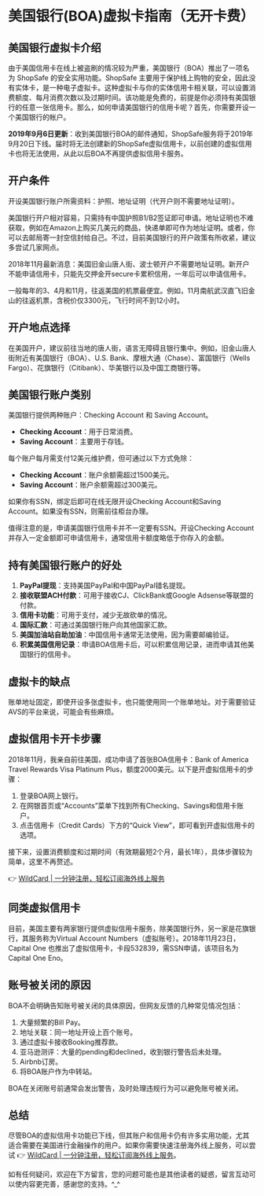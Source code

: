 # 美国银行(BOA)虚拟卡指南（无开卡费）

## 美国银行虚拟卡介绍

由于美国信用卡在线上被盗刷的情况较为严重，美国银行（BOA）推出了一项名为 ShopSafe 的安全实用功能。ShopSafe 主要用于保护线上购物的安全，因此没有实体卡，是一种电子虚拟卡。这种虚拟卡与你的实体信用卡相关联，可以设置消费额度、每月消费次数以及过期时间。该功能是免费的，前提是你必须持有美国银行的任意一张信用卡。那么，如何申请美国银行的信用卡呢？首先，你需要开设一个美国银行的帐户。

**2019年9月6日更新**：收到美国银行BOA的邮件通知，ShopSafe服务将于2019年9月20日下线。届时将无法创建新的ShopSafe虚拟信用卡，以前创建的虚拟信用卡也将无法使用，从此以后BOA不再提供虚拟信用卡服务。

## 开户条件

开设美国银行账户所需资料：护照、地址证明（代开户则不需要地址证明）。

美国银行开户相对容易，只需持有中国护照B1/B2签证即可申请。地址证明也不难获取，例如在Amazon上购买几美元的商品，快递单即可作为地址证明。或者，你可以去邮局寄一封空信封给自己。不过，目前美国银行的开户政策有所收紧，建议多尝试几家网点。

2018年11月最新消息：美国旧金山唐人街、波士顿开户不需要地址证明。新开户不能申请信用卡，只能先交押金开secure卡累积信用，一年后可以申请信用卡。

一般每年的3、4月和11月，往返美国的机票最便宜。例如，11月南航武汉直飞旧金山的往返机票，含税价仅3300元，飞行时间不到12小时。

## 开户地点选择

在美国开户，建议前往当地的唐人街，语言无障碍且银行集中。例如，旧金山唐人街附近有美国银行（BOA）、U.S. Bank、摩根大通（Chase）、富国银行（Wells Fargo）、花旗银行（Citibank）、华美银行以及中国工商银行等。

## 美国银行账户类别

美国银行提供两种账户：Checking Account 和 Saving Account。

- **Checking Account**：用于日常消费。
- **Saving Account**：主要用于存钱。

每个账户每月需支付12美元维护费，但可通过以下方式免除：
- **Checking Account**：账户余额需超过1500美元。
- **Saving Account**：账户余额需超过300美元。

如果你有SSN，绑定后即可在线无限开设Checking Account和Saving Account。如果没有SSN，则需前往柜台办理。

值得注意的是，申请美国银行信用卡并不一定要有SSN。开设Checking Account并存入一定金额即可申请信用卡，通常信用卡额度略低于你存入的金额。

## 持有美国银行账户的好处

1. **PayPal提现**：支持美国PayPal和中国PayPal错名提现。
2. **接收联盟ACH付款**：可用于接收CJ、ClickBank或Google Adsense等联盟的付款。
3. **信用卡功能**：可用于支付，减少无故砍单的情况。
4. **国际汇款**：可通过美国银行账户向其他国家汇款。
5. **美国加油站自助加油**：中国信用卡通常无法使用，因为需要邮编验证。
6. **积累美国信用记录**：申请BOA信用卡后，可以积累信用记录，进而申请其他美国银行的信用卡。

## 虚拟卡的缺点

账单地址固定，即使开设多张虚拟卡，也只能使用同一个账单地址。对于需要验证AVS的平台来说，可能会有些麻烦。

## 虚拟信用卡开卡步骤

2018年11月，我亲自前往美国，成功申请了首张BOA信用卡：Bank of America Travel Rewards Visa Platinum Plus，额度2000美元。以下是开虚拟信用卡的步骤：

1. 登录BOA网上银行。
2. 在网银首页或“Accounts”菜单下找到所有Checking、Savings和信用卡账户。
3. 点击信用卡（Credit Cards）下方的“Quick View”，即可看到开虚拟信用卡的选项。

接下来，设置消费额度和过期时间（有效期最短2个月，最长1年），具体步骤较为简单，这里不再赘述。

👉 [WildCard | 一分钟注册，轻松订阅海外线上服务](https://bbtdd.com/WildCard)

## 同类虚拟信用卡

目前，美国主要有两家银行提供虚拟信用卡服务，除美国银行外，另一家是花旗银行，其服务称为Virtual Account Numbers（虚拟账号）。2018年11月23日，Capital One 也推出了虚拟信用卡，卡段532839，需SSN申请，该项目名为Capital One Eno。

## 账号被关闭的原因

BOA不会明确告知账号被关闭的具体原因，但网友反馈的几种常见情况包括：
1. 大量频繁的Bill Pay。
2. 地址关联：同一地址开设上百个账号。
3. 通过虚拟卡接收Booking推荐款。
4. 亚马逊测评：大量的pending和declined，收到银行警告后未处理。
5. Airbnb订房。
6. 将BOA账户作为中转站。

BOA在关闭账号前通常会发出警告，及时处理违规行为可以避免账号被关闭。

## 总结

尽管BOA的虚拟信用卡功能已下线，但其账户和信用卡仍有许多实用功能，尤其适合需要在美国进行金融操作的用户。如果你需要快速注册海外线上服务，可以尝试 👉 [WildCard | 一分钟注册，轻松订阅海外线上服务](https://bbtdd.com/WildCard)。

如有任何疑问，欢迎在下方留言，您的问题可能也是其他读者的疑惑，留言互动可以使内容更完善，感谢您的支持。^_^